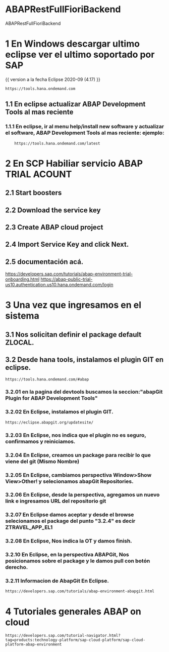 # ABAPRestFullFioriBackend
ABAPRestFullFioriBackend

# 1 En Windows descargar ultimo eclipse ver el ultimo soportado por SAP 
 {{ version a la fecha Eclipse 2020-09 (4.17) }}

    https://tools.hana.ondemand.com

## 1.1 En eclipse actualizar ABAP Development Tools al mas reciente
### 1.1.1 En eclipse, ir al menu help/install new software y actualizar el software, ABAP Development Tools al mas reciente: ejemplo:
        https://tools.hana.ondemand.com/latest  

# 2 En SCP Habiliar servicio ABAP TRIAL ACOUNT
## 2.1 Start boosters
## 2.2 Download the service key
## 2.3 Create ABAP cloud project
## 2.4 Import Service Key and click Next.
## 2.5 documentación acá.

   https://developers.sap.com/tutorials/abap-environment-trial-onboarding.html
   https://abap-public-trial-us10.authentication.us10.hana.ondemand.com/login

   
# 3 Una vez que ingresamos en el sistema 
## 3.1 Nos solicitan definir el package default ZLOCAL.
## 3.2 Desde hana tools, instalamos el plugin GIT en eclipse.
    https://tools.hana.ondemand.com/#abap   
### 3.2.01 en la pagina del devtools buscamos la seccion:"abapGit Plugin for ABAP  Development Tools"
### 3.2.02 En Eclipse, instalamos el plugin GIT.
    https://eclipse.abapgit.org/updatesite/     
### 3.2.03 En Eclipse, nos indica que el plugin no es seguro, confirmamos y reiniciamos.
### 3.2.04 En Eclipse, creamos un package para recibir lo que viene del git (Mismo Nombre)
### 3.2.05 En Eclipse, cambiamos perspectiva Window>Show View>Other! y selecionamos abapGit Repositories. 
### 3.2.06 En Eclipse, desde la perspectiva, agregamos un nuevo link e ingresamos URL del repositorio git
### 3.2.07 En Eclipse damos aceptar y desde el browse selecionamos el package del punto "3.2.4" es decir ZTRAVEL_APP_EL1
### 3.2.08 En Eclipse, Nos indica la OT y damos finish.
### 3.2.10 En Eclipse, en la perspectiva ABAPGit, Nos posicionamos sobre el package y le damos pull con botón derecho.
### 3.2.11 Informacion de AbapGit En Eclipse.
    
    https://developers.sap.com/tutorials/abap-environment-abapgit.html


# 4 Tutoriales generales ABAP on cloud 

    https://developers.sap.com/tutorial-navigator.html?tag=products:technology-platform/sap-cloud-platform/sap-cloud-platform-abap-environment


    
   




